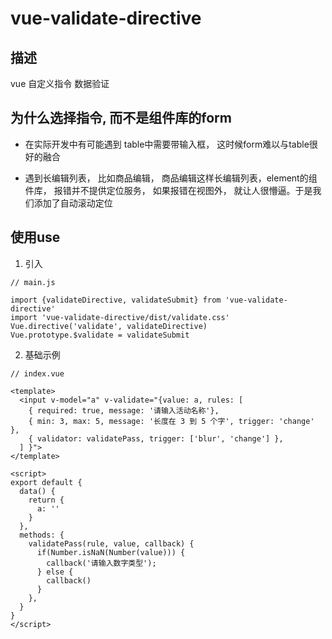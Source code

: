 # vue-validate-directive

## 描述

vue 自定义指令 数据验证 

## 为什么选择指令, 而不是组件库的form

- 在实际开发中有可能遇到 table中需要带输入框， 这时候form难以与table很好的融合

- 遇到长编辑列表， 比如商品编辑， 商品编辑这样长编辑列表，element的组件库， 报错并不提供定位服务， 如果报错在视图外， 就让人很懵逼。于是我们添加了自动滚动定位


## 使用use

1. 引入
```
// main.js

import {validateDirective, validateSubmit} from 'vue-validate-directive'
import 'vue-validate-directive/dist/validate.css'
Vue.directive('validate', validateDirective)
Vue.prototype.$validate = validateSubmit
```

2. 基础示例 
``` 
// index.vue

<template>
  <input v-model="a" v-validate="{value: a, rules: [
    { required: true, message: '请输入活动名称'},
    { min: 3, max: 5, message: '长度在 3 到 5 个字', trigger: 'change' },
    { validator: validatePass, trigger: ['blur', 'change'] },
  ] }">
</template>

<script>
export default {
  data() {
    return {
      a: ''
    }
  },
  methods: {
    validatePass(rule, value, callback) {
      if(Number.isNaN(Number(value))) {
        callback('请输入数字类型');
      } else {
        callback()
      }
    },
  }
}
</script>
```

